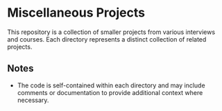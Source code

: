 # Miscellaneous Projects

This repository is a collection of smaller projects from various interviews and courses. Each directory represents a distinct collection of related projects.

## Notes
- The code is self-contained within each directory and may include comments or documentation to provide additional context where necessary.